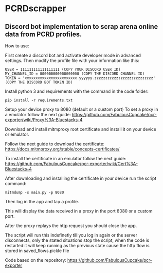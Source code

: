 # PCRDscrapper

## Discord bot implementation to scrap arena online data from PCRD profiles.

How to use:

First create a discord bot and activate developer mode in advanced settings.
Then modify the profile file with your information like this:

```
USER = 111111111111111111 (COPY YOUR DISCORD USER ID)
MY_CHANNEL_ID = 000000000000000000 (COPY THE DISCORD CHANNEL ID)
TOKEN = 'xxxxxxxxxxxxxxxxxxxxxxxx.yyyyyy.zzzzzzzzzzzzzzzzzzzzzzzzzzz' (COPY THE DISCORD BOT TOKEN ID)
```

Install python 3 and requirements with the command in the code folder:

```
pip install -r requirements.txt
```
Setup your device proxy to 8080 (default or a custom port)
To set a proxy in a emulator follow the next guide:
https://github.com/FabulousCupcake/pcr-exporter/wiki/Proxy%3A-Bluestacks-4

Download and install mitmproxy root certificate and install it on your device or emulator.

Follow the next guide to download the certificate:
https://docs.mitmproxy.org/stable/concepts-certificates/

To install the certificate in an emulator follow the next guide: 
https://github.com/FabulousCupcake/pcr-exporter/wiki/Cert%3A-Bluestacks-4

After downloading and installing the certificate in your device run the script command:

```
mitmdump -s main.py -p 8080
```

Then log in the app and tap a profile.

This will display the data received in a proxy in the port 8080 or a custom port.

After the proxy replays the http request you should close the app.

The script will run this indefinetly till you log in again or the server disconnects, only the stated situations stop the script, when the code is restarted it will keep running as the previous state cause the http flow is stored in saved_flows.pickle file

Code based on the repository:
https://github.com/FabulousCupcake/pcr-exporter 
